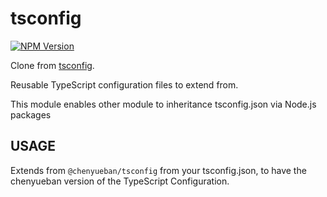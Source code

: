 # tsconfig

[![NPM Version](https://badge.fury.io/js/%40chenyueban%2Ftsconfig.svg)](https://www.npmjs.com/package/@chenyueban/tsconfig)

Clone from [tsconfig](https://github.com/Chatie/tsconfig).

Reusable TypeScript configuration files to extend from.

This module enables other module to inheritance tsconfig.json via Node.js packages

## USAGE

Extends from `@chenyueban/tsconfig` from your tsconfig.json, to have the chenyueban version of the TypeScript Configuration.

